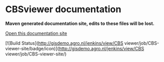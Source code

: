 CBSviewer documentation
=========

__Maven generated documentation site, edits to these files will be lost.__

[Open this documentation site](http://mineleni.github.io/CBSviewer/ "CBS viewer documentation")

[![Build Status](http://gisdemo.agro.nl/jenkins/view/CBS viewer/job/CBS-viewer-site/badge/icon)](http://gisdemo.agro.nl/jenkins/view/CBS viewer/job/CBS-viewer-site/)
